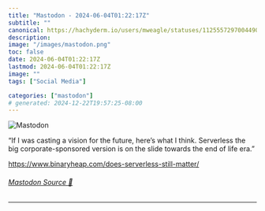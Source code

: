 ```yaml
---
title: "Mastodon - 2024-06-04T01:22:17Z"
subtitle: ""
canonical: https://hachyderm.io/users/mweagle/statuses/112555729700449013
description:
image: "/images/mastodon.png"
toc: false
date: 2024-06-04T01:22:17Z
lastmod: 2024-06-04T01:22:17Z
image: ""
tags: ["Social Media"]

categories: ["mastodon"]
# generated: 2024-12-22T19:57:25-08:00
---
```

![Mastodon](/images/mastodon.png)

<p>“If I was casting a vision for the future, here’s what I think. Serverless the big corporate-sponsored version is on the slide towards the end of life era.”</p><p><a href="https://www.binaryheap.com/does-serverless-still-matter/" target="_blank" rel="nofollow noopener noreferrer" translate="no"><span class="invisible">https://www.</span><span class="ellipsis">binaryheap.com/does-serverless</span><span class="invisible">-still-matter/</span></a></p>


###### [Mastodon Source 🐘](https://hachyderm.io/@mweagle/112555729700449013)

___
